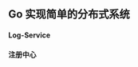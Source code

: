 ## Go 实现简单的分布式系统

#### Log-Service

#### 注册中心

[Bilibili 课程地址]: https://www.bilibili.com/video/BV1ZU4y1577q